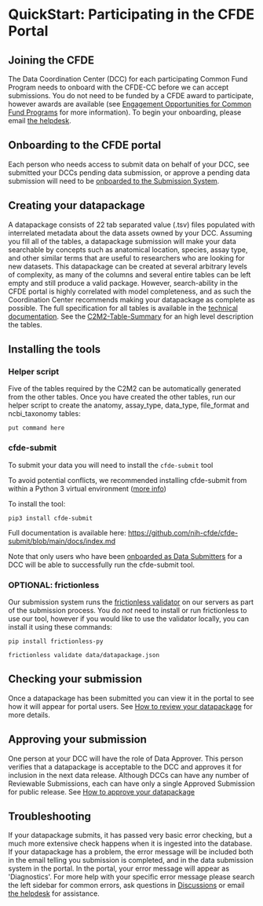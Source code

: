 # QuickStart: Participating in the CFDE Portal

## Joining the CFDE

The Data Coordination Center (DCC) for each participating Common Fund Program needs to onboard with the CFDE-CC before we can accept submissions. You do not need to be funded by a CFDE award to participate, however awards are available (see [Engagement Opportunities for Common Fund Programs](https://www.nih-cfde.org/engagement_page/engagement-opportunities-for-common-fund-programs/) for more information). To begin your onboarding, please email [the helpdesk](support@cfde.atlassian.net).

## Onboarding to the CFDE portal

Each person who needs access to submit data on behalf of your DCC, see submitted your DCCs pending data submission, or approve a pending data submission will need to be [onboarded to the Submission System](./Onboarding-to-the-CFDE-Portal-Submission-System). 

## Creating your datapackage

A datapackage consists of 22 tab separated value (.tsv) files populated with interrelated metadata about the data assets owned by your DCC. Assuming you fill all of the tables, a datapackage submission will make your data searchable by concepts such as anatomical location, species, assay type, and other similar terms that are useful to researchers who are looking for new datasets. This datapackage can be created at several arbitrary levels of complexity, as many of the columns and several entire tables can be left empty and still produce a valid package. However, search-ability in the CFDE portal is highly correlated with model completeness, and as such the Coordination Center recommends making your datapackage as complete as possible. The full specification for all tables is available in the [technical documentation](https://docs.nih-cfde.org/). See the [C2M2-Table-Summary](./C2M2-Table-Summary) for an high level description the tables.


## Installing the tools

### Helper script

Five of the tables required by the C2M2 can be automatically generated from the other tables. Once you have created the other tables, run our helper script to create the anatomy, assay_type, data_type, file_format and ncbi_taxonomy tables:

`put command here`

### cfde-submit

To submit your data you will need to install the `cfde-submit` tool

To avoid potential conflicts, we recommended installing cfde-submit from within a Python 3 virtual environment ([more info](https://github.com/nih-cfde/cfde-submit/blob/main/docs/install/index.md))

To install the tool:

`pip3 install cfde-submit`

Full documentation is available here: https://github.com/nih-cfde/cfde-submit/blob/main/docs/index.md

Note that only users who have been [onboarded as Data Submitters](./Onboarding-to-the-CFDE-Portal-Submission-System) for a DCC will be able to successfully run the cfde-submit tool. 

### OPTIONAL: frictionless

Our submission system runs the [frictionless validator](https://pypi.org/project/frictionless/) on our servers as part of the submission process. You do *not* need to install or run frictionless to use our tool, however if you would like to use the validator locally, you can install it using these commands:

`pip install frictionless-py`

`frictionless validate data/datapackage.json`

## Checking your submission

Once a datapackage has been submitted you can view it in the portal to see how it will appear for portal users. See [How to review your datapackage](./How-to-review-a-datapackage) for more details.

## Approving your submission

One person at your DCC will have the role of Data Approver. This person verifies that a datapackage is acceptable to the DCC and approves it for inclusion in the next data release. Although DCCs can have any number of Reviewable Submissions, each can have only a single Approved Submission for public release. See [How to approve your datapackage](./How-to-approve-your-datapackage)

## Troubleshooting

If your datapackage submits, it has passed very basic error checking, but a much more extensive check happens when it is ingested into the database. If your datapackage has a problem, the error message will be included both in the email telling you submission is completed, and in the data submission system in the portal. In the portal, your error message will appear as 'Diagnostics'. For more help with your specific error message please search the left sidebar for common errors, ask questions in [Discussions](https://github.com/nih-cfde/published-documentation/discussions) or email [the helpdesk](support@cfde.atlassian.net) for assistance.

